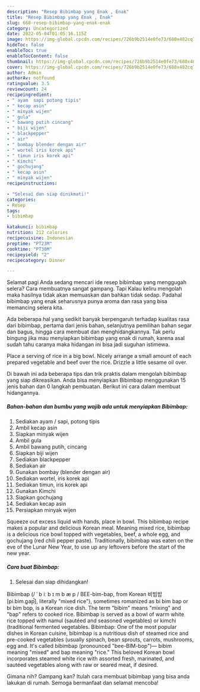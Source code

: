 ```yaml
---
description: "Resep Bibimbap yang Enak , Enak"
title: "Resep Bibimbap yang Enak , Enak"
slug: 668-resep-bibimbap-yang-enak-enak
category: Uncategorized
date: 2022-05-04T01:05:16.115Z
image: https://img-global.cpcdn.com/recipes/726b9b2514e0fe73/680x482cq70/bibimbap-foto-resep-utama.jpg
hideToc: false
enableToc: true
enableTocContent: false
thumbnail: https://img-global.cpcdn.com/recipes/726b9b2514e0fe73/680x482cq70/bibimbap-foto-resep-utama.jpg
cover: https://img-global.cpcdn.com/recipes/726b9b2514e0fe73/680x482cq70/bibimbap-foto-resep-utama.jpg
author: Admin
authorAv: notfound
ratingvalue: 3.5
reviewcount: 24
recipeingredient:
- " ayam  sapi potong tipis"
- " kecap asin"
- " minyak wijen"
- " gula"
- " bawang putih cincang"
- " biji wijen"
- " blackpepper"
- " air"
- " bombay blender dengan air"
- " wortel iris korek api"
- " timun iris korek api"
- " Kimchi"
- " gochujang"
- " kecap asin"
- " minyak wijen"
recipeinstructions:

- "Selesai dan siap dinikmati!"
categories:
- Resep
tags:
- bibimbap

katakunci: bibimbap 
nutrition: 212 calories
recipecuisine: Indonesian
preptime: "PT23M"
cooktime: "PT30M"
recipeyield: "2"
recipecategory: Dinner

---
```



Selamat pagi Anda sedang mencari ide resep bibimbap yang menggugah selera? Cara membuatnya sangat gampang. Tapi Kalau keliru mengolah maka hasilnya tidak akan memuaskan dan bahkan tidak sedap. Padahal bibimbap yang enak seharusnya punya aroma dan rasa yang bisa memancing selera kita.


Ada beberapa hal yang sedikit banyak berpengaruh terhadap kualitas rasa dari bibimbap, pertama dari jenis bahan, selanjutnya pemilihan bahan segar dan bagus, hingga cara membuat dan menghidangkannya. Tak perlu bingung jika mau menyiapkan bibimbap yang enak di rumah, karena asal sudah tahu caranya maka hidangan ini bisa jadi suguhan istimewa.

Place a serving of rice in a big bowl. Nicely arrange a small amount of each prepared vegetable and beef over the rice. Drizzle a little sesame oil over.


Di bawah ini ada beberapa tips dan trik praktis dalam mengolah bibimbap yang siap dikreasikan. Anda bisa menyiapkan Bibimbap menggunakan 15 jenis bahan dan 0 langkah pembuatan. Berikut ini cara dalam membuat hidangannya.

<!--inarticleads1-->

##### Bahan-bahan dan bumbu yang wajib ada untuk menyiapkan Bibimbap:

1. Sediakan  ayam / sapi, potong tipis
1. Ambil  kecap asin
1. Siapkan  minyak wijen
1. Ambil  gula
1. Ambil  bawang putih, cincang
1. Siapkan  biji wijen
1. Sediakan  blackpepper
1. Sediakan  air
1. Gunakan  bombay (blender dengan air)
1. Sediakan  wortel, iris korek api
1. Sediakan  timun, iris korek api
1. Gunakan  Kimchi
1. Siapkan  gochujang
1. Sediakan  kecap asin
1. Persiapkan  minyak wijen


Squeeze out excess liquid with hands, place in bowl. This bibimbap recipe makes a popular and delicious Korean meal. Meaning mixed rice, bibimbap is a delicious rice bowl topped with vegetables, beef, a whole egg, and gochujang (red chili pepper paste). Traditionally, bibimbap was eaten on the eve of the Lunar New Year, to use up any leftovers before the start of the new year. 

<!--inarticleads2-->

##### Cara buat Bibimbap:


1. Selesai dan siap dihidangkan!

Bibimbap (/ ˈ b iː b ɪ m b æ p / BEE-bim-bap, from Korean 비빔밥 [pi.bim.p͈ap̚], literally &#34;mixed rice&#34;), sometimes romanized as bi bim bap or bi bim bop, is a Korean rice dish. The term &#34;bibim&#34; means &#34;mixing&#34; and &#34;bap&#34; refers to cooked rice. Bibimbap is served as a bowl of warm white rice topped with namul (sautéed and seasoned vegetables) or kimchi (traditional fermented vegetables. Bibimbap: One of the most popular dishes in Korean cuisine, bibimbap is a nutritious dish of steamed rice and pre-cooked vegetables (usually spinach, bean sprouts, carrots, mushrooms, egg and. It&#39;s called bibimbap (pronounced &#34;bee-BIM-bop&#34;)— bibim meaning &#34;mixed&#34; and bap meaning &#34;rice.&#34; This beloved Korean bowl incorporates steamed white rice with assorted fresh, marinated, and sautéed vegetables along with raw or seared meat, if desired. 

Gimana nih? Gampang kan? Itulah cara membuat bibimbap yang bisa anda lakukan di rumah. Semoga bermanfaat dan selamat mencoba!
